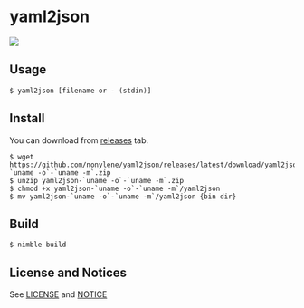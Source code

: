 # yaml2json

![](https://github.com/nonylene/yaml2json/workflows/Build/badge.svg)

## Usage

```console
$ yaml2json [filename or - (stdin)]
```

## Install

You can download from [releases](https://github.com/nonylene/yaml2json/releases) tab.

```console
$ wget https://github.com/nonylene/yaml2json/releases/latest/download/yaml2json-`uname -o`-`uname -m`.zip
$ unzip yaml2json-`uname -o`-`uname -m`.zip
$ chmod +x yaml2json-`uname -o`-`uname -m`/yaml2json
$ mv yaml2json-`uname -o`-`uname -m`/yaml2json {bin dir}
```

## Build

```console
$ nimble build
```

## License and Notices

See [LICENSE](./LICENSE) and [NOTICE](./NOTICE)
